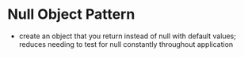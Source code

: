 # Null Object Pattern

- create an object that you return instead of null with default values; reduces needing to test for null constantly throughout application
